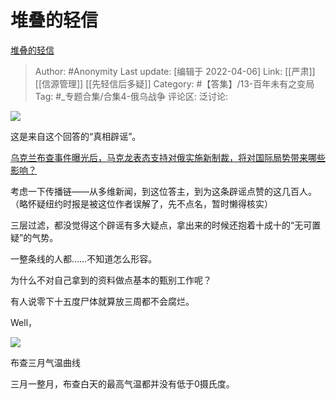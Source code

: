 # 堆叠的轻信
[堆叠的轻信](https://zhuanlan.zhihu.com/p/493324354)

> Author: #Anonymity
> Last update: [编辑于 2022-04-06]
> Link: [[严肃]] [[信源管理]] [[先轻信后多疑]]
> Category: #【答集】/13-百年未有之变局
> Tag: #_专题合集/合集4-俄乌战争 
> 评论区:
> 泛讨论:

![](https://pic4.zhimg.com/v2-b817c1bee918a15de9420bc268c6807f_b.jpg)

这是来自这个回答的“真相辟谣”。

[乌克兰布查事件曝光后，马克龙表态支持对俄实施新制裁，将对国际局势带来哪些影响？](https://www.zhihu.com/question/525989314/answer/2423914877)

考虑一下传播链——从多维新闻，到这位答主，到为这条辟谣点赞的这几百人。（略怀疑纽约时报是被这位作者误解了，先不点名，暂时懒得核实）

三层过滤，都没觉得这个辟谣有多大疑点，拿出来的时候还抱着十成十的“无可置疑”的气势。

一整条线的人都……不知道怎么形容。

为什么不对自己拿到的资料做点基本的甄别工作呢？

有人说零下十五度尸体就算放三周都不会腐烂。

Well，

![](https://pic1.zhimg.com/v2-2b000d87ac9e3ae621f08fb0cd301af4_b.jpg)

布查三月气温曲线

三月一整月，布查白天的最高气温都并没有低于0摄氏度。

